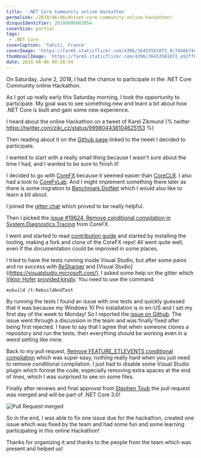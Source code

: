 ```yaml
---
title: '.NET Core Community online Hackathon'
permalink: /2018/06/06/dotnet-core-community-online-hackathon/
disqusIdentifier: 20180606082054
coverSize: partial
tags:
 - .NET Core
coverCaption: 'Tahiti, France'
coverImage: 'https://farm5.staticflickr.com/4396/36453581072_9c7848b74c_h.jpg'
thumbnailImage: 'https://farm5.staticflickr.com/4396/36453581072_a92ff68f56_q.jpg'
date: 2018-06-06 08:20:54
---
```

On Saturday, June 2, 2018, I had the chance to participate in the .NET Core Community online Hackathon.

As I got up really early this Saturday morning, I took the opportunity to participate. My goal was to see something new and learn a bit about how .NET Core is built and gain some new experience.
<!-- more -->

I heard about the online Hackathon on a tweet of Karel Zikmund {% twitter https://twitter.com/ziki_cz/status/999804438104625153 %}

Then reading about it on the [Github page](https://github.com/dotnet/corefx/wiki/Hackathon) linked to the tweet I decided to participate.

I wanted to start with a really small thing because I wasn't sure about the time I had, and I wanted to be sure to finish it!

I decided to go with [CoreFX](https://github.com/dotnet/corefx/blob/master/README.md) because it seemed easier than [CoreCLR](https://github.com/dotnet/coreclr/blob/master/README.md). I also had a look to [CoreFxLab](https://github.com/dotnet/corefxlab/blob/master/README.md). And I might implement something there later as there is some migration to [Benchmark.DotNet](https://benchmarkdotnet.org/) which I would also like to learn a bit about.

I joined the [gitter chat](https://gitter.im/dotnet/corefx-hackathon?utm_source=badge&utm_medium=badge&utm_campaign=pr-badge) which proved to be really helpful.

Then I picked the [issue #19624, Remove conditional compilation in System.Diagnostics.Tracing](https://github.com/dotnet/corefx/issues/19624) from CoreFX.

I went and started to read [contribution guide](https://github.com/dotnet/corefx/wiki/New-contributor-Docs#contributing-guide) and started by installing the tooling, making a fork and clone of the CoreFX repo! All went quite well, even if the documentation could be improved in some places.

I tried to have the tests running inside Visual Studio, but after some pains and no success with [ReSharper](https://www.jetbrains.com/resharper/?fromMenu) and [Visual Studio]((https://visualstudio.microsoft.com/), I asked some help on the gitter which [Viktor Hofer](https://github.com/ViktorHofer) [provided kindly](https://gitter.im/dotnet/corefx-hackathon?at=5b1259f5f9f2e56cf234c485). You need to use the command 

``` Running tests from MSBuild lang:language  %}
msbuild /t:RebuildAndTest
```

By running the tests I found an issue with one tests and quickly guessed that it was because my Windows 10 Pro installation is in en-US and I set my first day of the week to Monday! So I reported the [issue on Github](https://github.com/dotnet/corefx/issues/30074). The issue went through a discussion in the team and was finally fixed after being first rejected. I have to say that I agree that when someone clones a repository and run the tests, then everything should be working even in a weird setting like mine.

Back to my pull request, [Remove FEATURE_ETLEVENTS conditional compilation](https://github.com/dotnet/corefx/pull/30071) which was super easy, nothing really hard when you just need to remove conditional compilation. I just had to disable some Visual Studio plugin which format the code, especially removing extra spaces at the end of lines, which I was surprised to see on some files.

Finally after reviews and final approval from [Stephen Toub](https://github.com/stephentoub) the pull request was merged and will be part of .NET Core 3.0!

![Pull Request merged](https://farm2.staticflickr.com/1839/29090676488_e79f80d854_o.png)

So in the end, I was able to fix one issue due for the hackathon, created one issue which was fixed by the team and had some fun and some learning participating in this online Hackathon!

Thanks for organizing it and thanks to the people from the team which was present and helped us!
